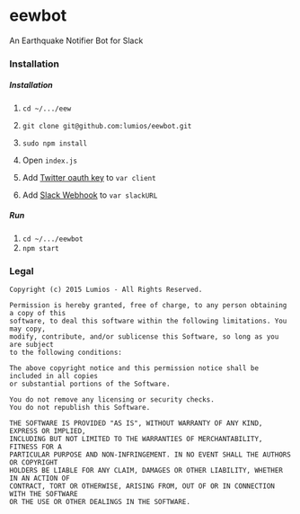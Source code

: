 # eewbot
An Earthquake Notifier Bot for Slack

### Installation
##### Installation
1. `cd ~/.../eew`
2. `git clone git@github.com:lumios/eewbot.git`
3. `sudo npm install`

4. Open `index.js`
5. Add [Twitter oauth key](https://dev.twitter.com/oauth) to `var client`
6. Add [Slack Webhook](https://slack.com/services/new/incoming-webhook) to `var slackURL`

##### Run
1. `cd ~/.../eewbot`
2. `npm start`

### Legal
```text
Copyright (c) 2015 Lumios - All Rights Reserved.

Permission is hereby granted, free of charge, to any person obtaining a copy of this
software, to deal this software within the following limitations. You may copy,
modify, contribute, and/or sublicense this Software, so long as you are subject
to the following conditions:

The above copyright notice and this permission notice shall be included in all copies
or substantial portions of the Software.

You do not remove any licensing or security checks.
You do not republish this Software.

THE SOFTWARE IS PROVIDED "AS IS", WITHOUT WARRANTY OF ANY KIND, EXPRESS OR IMPLIED,
INCLUDING BUT NOT LIMITED TO THE WARRANTIES OF MERCHANTABILITY, FITNESS FOR A
PARTICULAR PURPOSE AND NON-INFRINGEMENT. IN NO EVENT SHALL THE AUTHORS OR COPYRIGHT
HOLDERS BE LIABLE FOR ANY CLAIM, DAMAGES OR OTHER LIABILITY, WHETHER IN AN ACTION OF
CONTRACT, TORT OR OTHERWISE, ARISING FROM, OUT OF OR IN CONNECTION WITH THE SOFTWARE
OR THE USE OR OTHER DEALINGS IN THE SOFTWARE.
```
